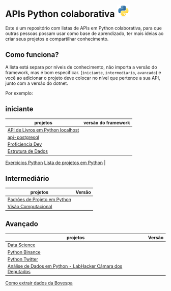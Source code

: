 # APIs Python colaborativa <img src="https://github.com/devicons/devicon/blob/master/icons/python/python-original.svg" alt="python" width="40" height="40"/> </a> 

Este é um repositório com listas de APIs em Python colaborativa, para que outras pessoas possam usar como base de aprendizado, ter mais ideias ao criar seus projetos e compartilhar conhecimento.


## Como funciona?

A lista está separa por níveis de conhecimento, não importa a versão do framework, mas é bom especificar. (`iniciante`, `intermediario`, `avancado`) e você ao adicionar o projeto deve colocar no nível que pertence a sua API, junto com a versão do dotnet.

Por exemplo:


## iniciante

projetos | versão do framework
---- | ----
[API de Livros em Python localhost](https://github.com/JessicaNathany/api-python-localhost.git) | 
[api-postgresql](https://github.com/JessicaNathany/api-postgresql) | 
[Proficiencia Dev](https://github.com/JessicaNathany/proficiencia-dev.git) | 
[Estrutura de Dados](https://github.com/JessicaNathany/estrutura-dados) | 
[Exercicios Python](https://github.com/rmveiga/exercicios_python)
[Lista de projetos em Python](https://github.com/Carlos-CGS/ProjetosPython) |



## Intermediário

projetos | Versão
---- | ----
[Padrões de Projeto em Python](https://github.com/kelvins/design-patterns-python) | 
[Visão Computacional](https://github.com/chiarorosa/visao-computacional) |


## Avançado

projetos | Versão
---- | ----
[Data Science](https://github.com/carlosfab/data_science) | 
[Python Binance](https://github.com/sammchardy/python-binance) | 
[Python Twitter](https://github.com/bear/python-twitter) | 
[Análise de Dados em Python - LabHacker Câmara dos Deputados](https://github.com/rodolfoghi/curso-labhacker-analise-dados-com-python) | 
[Como extrair dados da Bovespa](https://github.com/rodrigobercini/como-extrair-dados-bovespa)
